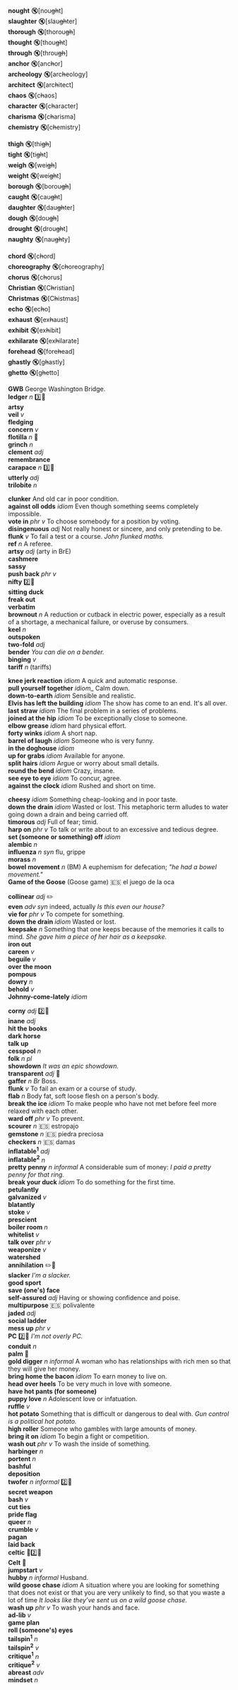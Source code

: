 
__nought__ :mute:[nou~~gh~~t]  
__slaughter__ :mute:[slau~~gh~~ter]  
__thorough__ :mute:[thorou~~gh~~]  
__thought__ :mute:[thou~~gh~~t]  
__through__ :mute:[throu~~gh~~]  
__anchor__ :mute:[anc~~h~~or]  
__archeology__ :mute:[arc~~h~~eology]  
__architect__ :mute:[arc~~h~~itect]  
__chaos__ :mute:[c~~h~~aos]  
__character__ :mute:[c~~h~~aracter]  
__charisma__ :mute:[c~~h~~arisma]  
__chemistry__ :mute:[c~~h~~emistry]  

__thigh__ :mute:[thi~~gh~~]  
__tight__ :mute:[ti~~gh~~t]  
__weigh__ :mute:[wei~~gh~~]  
__weight__ :mute:[wei~~gh~~t]  
__borough__ :mute:[borou~~gh~~]  
__caught__ :mute:[cau~~gh~~t]  
__daughter__ :mute:[dau~~gh~~ter]  
__dough__ :mute:[dou~~gh~~]  
__drought__ :mute:[drou~~gh~~t]  
__naughty__ :mute:[nau~~gh~~ty]  

__chord__ :mute:[c~~h~~ord]  
__choreography__ :mute:[c~~h~~oreography]  
__chorus__ :mute:[c~~h~~orus]  
__Christian__ :mute:[C~~h~~ristian]  
__Christmas__ :mute:[C~~h~~istmas]  
__echo__ :mute:[ec~~h~~o]  
__exhaust__ :mute:[ex~~h~~aust]  
__exhibit__ :mute:[ex~~h~~ibit]  
__exhilarate__ :mute:[ex~~h~~ilarate]  
__forehead__ :mute:[fore~~h~~ead]  
__ghastly__ :mute:[g~~h~~astly]  
__ghetto__ :mute:[g~~h~~etto]  

__GWB__ George Washington Bridge.  
__ledger__ _n_ :three::hammer:  
__artsy__  
__veil__ _v_  
__fledging__  
__concern__ _v_  
__flotilla__ _n_ :mega:  
__grinch__ _n_  
__clement__ _adj_  
__remembrance__  
__carapace__ _n_ :three::hammer:  
__utterly__ _adj_  
__trilobite__ _n_  

__clunker__ And old car in poor condition.  
__against oll odds__ _idiom_ Even though something seems completely impossible.  
__vote in__ _phr v_ To choose somebody for a position by voting.  
__disingenuous__ _adj_ Not really honest or sincere, and only pretending to be.  
__flunk__ _v_ To fail a test or a course. _John flunked maths._  
__ref__ _n_ A referee.  
__artsy__ _adj_ (arty in BrE)  
__cashmere__  
__sassy__  
__push back__ _phr v_  
__nifty__ :two::hammer:  
__sitting duck__  
__freak out__  
__verbatim__  
__brownout__ _n_ A reduction or cutback in electric power, especially as a result of a shortage, a mechanical failure, or overuse by consumers.  
__keel__ _n_  
__outspoken__  
__two-fold__ _adj_  
__bender__ _You can die on a bender._  
__binging__ _v_  
__tariff__ _n_ (tariffs)  

__knee jerk reaction__ _idiom_ A quick and automatic response.  
__pull yourself together__ _idiom__ Calm down.  
__down-to-earth__ _idiom_ Sensible and realistic.  
__Elvis has left the building__ _idiom_ The show has come to an end. It's all over.  
__last straw__ _idiom_ The final problem in a series of problems.  
__joined at the hip__ _idiom_ To be exceptionally close to someone.  
__elbow grease__ _idiom_ hard physical effort.  
__forty winks__ _idiom_ A short nap.  
__barrel of laugh__ _idiom_ Someone who is very funny.  
__in the doghouse__ _idiom_  
__up for grabs__ _idiom_ Available for anyone.  
__split hairs__ _idiom_ Argue or worry about small details.  
__round the bend__ _idiom_ Crazy, insane.  
__see eye to eye__ _idiom_ To concur, agree.  
__against the clock__ _idiom_ Rushed and short on time.  

__cheesy__ _idiom_ Something cheap-looking and in poor taste.  
__down the drain__ _idiom_ Wasted or lost. This metaphoric term alludes to water going down a drain and being carried off.  
__timorous__ _adj_ Full of fear; timid.  
__harp on__ _phr v_ To talk or write about to an excessive and tedious degree.  
__set (someone or something) off__ _idiom_  
__alembic__ _n_  
__influenza__ _n_ _syn_ flu, grippe  
__morass__ _n_  
__bowel movement__ _n_ (BM) A euphemism for defecation; _"he had a bowel movement."_  
__Game of the Goose__ (Goose game) :es: el juego de la oca  

__collinear__ _adj_ :pencil2:  
__even__ _adv_ _syn_ indeed, actually _Is this even our house?_  
__vie for__ _phr v_ To compete for something.  
__down the drain__ _idiom_ Wasted or lost.  
__keepsake__ _n_  Something that one keeps because of the memories it calls to mind. _She gave him a piece of her hair as a keepsake._  
__iron out__  
__careen__ _v_  
__beguile__ _v_  
__over the moon__  
__pompous__  
__dowry__ _n_  
__behold__ _v_  
__Johnny-come-lately__ _idiom_  

__corny__ _adj_ :two::hammer:  
__inane__ _adj_  
__hit the books__  
__dark horse__  
__talk up__  
__cesspool__ _n_  
__folk__ _n pl_  
__showdown__ _It was an epic showdown._  
__transparent__ _adj_ :mega:  
__gaffer__ _n_ _Br_ Boss.  
__flunk__ _v_ To fail an exam or a course of study.  
__flab__ _n_ Body fat, soft loose flesh on a person's body.  
__break the ice__ _idiom_ To make people who have not met before feel more relaxed with each other.  
__ward off__ _phr v_ To prevent.  
__scourer__ _n_ :es: estropajo  
__gemstone__ _n_ :es: piedra preciosa  
__checkers__ _n_ :es: damas  
__inflatable<sup>1</sup>__ _adj_  
__inflatable<sup>2</sup>__ _n_  
__pretty penny__ _n_ _informal_ A considerable sum of money: _I paid a pretty penny for that ring._  
__break your duck__ _idiom_ To do something for the first time.  
__petulantly__  
__galvanized__ _v_  
__blatantly__  
__stoke__ _v_  
__prescient__  
__boiler room__ _n_  
__whitelist__ _v_  
__talk over__ _phr v_  
__weaponize__ _v_  
__watershed__  
__annihilation__ :pencil2::mega:  
__slacker__ _I'm a slacker._  
__good sport__  
__save (one's) face__  
__self-assured__ _adj_  Having or showing confidence and poise.  
__multipurpose__ :es: polivalente  
__jaded__ _adj_  
__social ladder__  
__mess up__ _phr v_  
__PC__ :two::hammer: _I'm not overly PC._  
__conduit__ _n_  
__palm__ :mega:  
__gold digger__ _n_ _informal_ A woman who has relationships with rich men so that they will give her money.  
__bring home the bacon__ _idiom_ To earn money to live on.  
__head over heels__ To be very much in love with someone.  
__have hot pants (for someone)__  
__puppy love__ _n_ Adolescent love or infatuation.  
__ruffle__ _v_  
__hot potato__ Something that is difficult or dangerous to deal with. _Gun control is a political hot potato._  
__high roller__ Someone who gambles with large amounts of money.  
__bring it on__ _idiom_ To begin a fight or competition.  
__wash out__ _phr v_ To wash the inside of something.  
__harbinger__ _n_  
__portent__ _n_  
__bashful__  
__deposition__  
__twofer__ _n_ _informal_ :two::hammer:  
__secret weapon__  
__bash__ _v_  
__cut ties__  
__pride flag__  
__queer__ _n_  
__crumble__ _v_  
__pagan__  
__laid back__  
__celtic__ :mega::two::hammer:  
__Celt__ :mega:  
__jumpstart__ _v_  
__hubby__ _n_ _informal_ Husband.  
__wild goose chase__ _idiom_ A situation where you are looking for something that does not exist or that you are very unlikely to find, so that you waste a lot of time  _It looks like they’ve sent us on a wild goose chase._  
__wash up__ _phr v_ To wash your hands and face.  
__ad-lib__ _v_  
__game plan__  
__roll (someone's) eyes__  
__tailspin<sup>1</sup>__ _n_  
__tailspin<sup>2</sup>__ _v_  
__critique<sup>1</sup>__ _n_  
__critique<sup>2</sup>__ _v_  
__abreast__ _adv_  
__mindset__ _n_  
